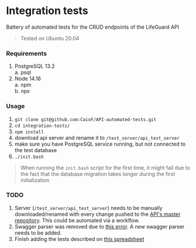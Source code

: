 # Integration tests
Battery of automated tests for the CRUD endpoints of the LifeGuard API
> Tested on Ubuntu 20.04

### Requirements 
1.    PostgreSQL 13.2    
    a.    psql
2.    Node 14.16    
    a.    npm    
    b.    npx


### Usage
1.    `git clone git@github.com:CaioF/API-automated-tests.git`
2.    `cd integration-tests/`
3.    `npm install`
4.    download api server and rename it to `/test_server/api_test_server`
5.    make sure you have PostgreSQL service running, but not connected to the test database
6.    `./init.bash`

> When running the `init.bash` script for the first time, it might fail due to the fact that the database migration takes longer during the first initialization

### TODO
1.    Server (`/test_server/api_test_server`) needs to be manually downloaded/renamed with every change pushed to the [API's master repository](https://lab.qoollo.com/lifeguard/backend/api/-/tree/master_v2).
This could be automated via a workflow.
2.    Swagger parser was removed due to [this error](https://github.com/ajv-validator/ajv/issues/461). A new swagger parser needs to be added.
3.    Finish adding the tests described on [this spreadsheet](https://docs.google.com/spreadsheets/d/17hh7UODqE6ab2o93NhpY_IglIwGZ4VBC39dRmwiyji0/edit?usp=sharing)
